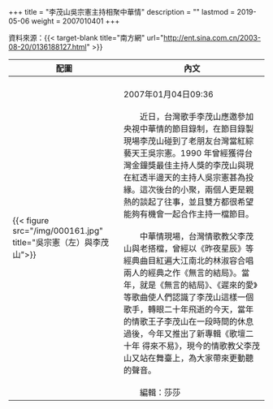 +++
title = "李茂山吳宗憲主持相聚中華情"
description = ""
lastmod = 2019-05-06
weight = 2007010401
+++

資料來源：{{< target-blank title="南方網" url="http://ent.sina.com.cn/2003-08-20/0136188127.html" >}}

配圖  | 內文 
--------------|-------
{{< figure src="/img/000161.jpg" title="吳宗憲（左）與李茂山">}}|<br>2007年01月04日09:36<br><br>　　近日，台灣歌手李茂山應邀參加央視中華情的節目錄制，在節目錄製現場李茂山碰到了老朋友台灣當紅綜藝天王吳宗憲。1990 年曾經獲得台灣金鐘獎最佳主持人獎的李茂山與現在紅透半邊天的主持人吳宗憲甚為投緣。這次後台的小聚，兩個人更是親熱的談起了往事，並且雙方都很希望能夠有機會一起合作主持一檔節目。<br><br>　　中華情現場，台灣情歌教父李茂山與老搭檔，曾經以《昨夜星辰》等經典曲目紅遍大江南北的林淑容合唱兩人的經典之作《無言的結局》。當年，就是《無言的結局》、《遲來的愛》等歌曲使人們認識了李茂山這樣一個歌手，轉眼二十年飛逝的今天，當年的情歌王子李茂山在一段時間的休息過後，今年又推出了新專輯《歌壇二十年 得來不易》，現今的情歌教父李茂山又站在舞臺上，為大家帶來更動聽的聲音。<br><br>　　編輯：莎莎
